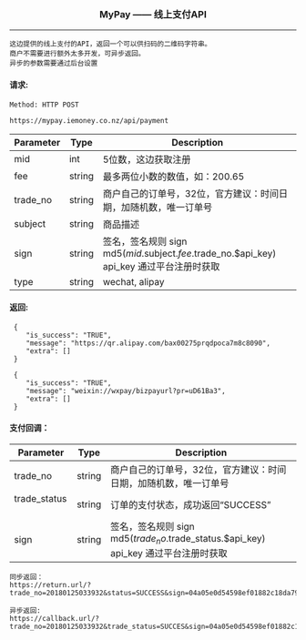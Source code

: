 <p align="center">
<h3 align="center">MyPay —— 线上支付API</h3><hr>
</p>

```
这边提供的线上支付的API，返回一个可以供扫码的二维码字符串。
商户不需要进行额外太多开发，可异步返回。
异步的参数需要通过后台设置
```


#### 请求:

```
Method: HTTP POST

https://mypay.iemoney.co.nz/api/payment
```

|Parameter	|Type 	 |Description|
|-----------|--------|-----------|
|mid        |int     |5位数，这边获取注册|
|fee        |string  |最多两位小数的数值，如：200.65|
|trade_no   |string  |商户自己的订单号，32位，官方建议：时间日期，加随机数，唯一订单号|
|subject    |string  |商品描述|
|sign       |string  |签名，签名规则 sign md5($mid.$subject.$fee.$trade_no.$api_key)<br/>api_key 通过平台注册时获取|
|type       |string  |wechat, alipay|

#### 返回:

```
 {
    "is_success": "TRUE",
    "message": "https://qr.alipay.com/bax00275prqdpoca7m8c8090",
    "extra": []
 }
  
 {
    "is_success": "TRUE",
    "message": "weixin://wxpay/bizpayurl?pr=uD61Ba3",
    "extra": []
 }
```

#### 支付回调：

|Parameter	|Type 	 |Description|
|-----------|--------|-----------|
|trade_no   |string  |商户自己的订单号，32位，官方建议：时间日期，加随机数，唯一订单号|
|trade_status   |string  |订单的支付状态，成功返回“SUCCESS”|
|sign       |string  |签名，签名规则 sign md5($trade_no.$trade_status.$api_key) <br/>api_key 通过平台注册时获取|

```
同步返回：
https://return.url/?trade_no=20180125033932&status=SUCCESS&sign=04a05e0d54598ef01882c18da7992762

异步返回:
https://callback.url/?trade_no=20180125033932&trade_status=SUCCES&sign=04a05e0d54598ef01882c18da7992762
```
